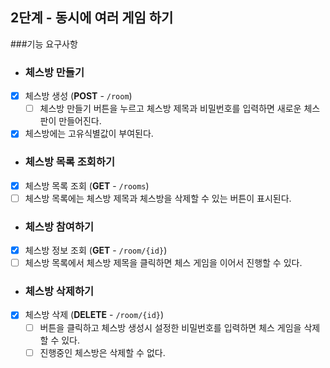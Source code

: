 ## 2단계 - 동시에 여러 게임 하기 

###기능 요구사항

- ### 체스방 만들기
- [x] 체스방 생성 (**POST** - `/room`)
  - [ ] 체스방 만들기 버튼을 누르고 체스방 제목과 비밀번호를 입력하면 새로운 체스판이 만들어진다.
- [x] 체스방에는 고유식별값이 부여된다.

- ### 체스방 목록 조회하기
- [x] 체스방 목록 조회 (**GET** - `/rooms`)
- [ ] 체스방 목록에는 체스방 제목과 체스방을 삭제할 수 있는 버튼이 표시된다.

- ### 체스방 참여하기
- [x] 체스방 정보 조회 (**GET** - `/room/{id}`)
- [ ] 체스방 목록에서 체스방 제목을 클릭하면 체스 게임을 이어서 진행할 수 있다.

- ### 체스방 삭제하기
- [x] 체스방 삭제 (**DELETE** - `/room/{id}`)
  - [ ] 버튼을 클릭하고 체스방 생성시 설정한 비밀번호를 입력하면 체스 게임을 삭제할 수 있다.
  - [ ] 진행중인 체스방은 삭제할 수 없다.
